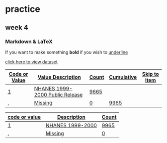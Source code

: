 # practice
## week 4
### Markdown & LaTeX

If you want to make something **bold**
if you wish to <u>underline</lu>

click [here](https://raw.githubusercontent.com/ylu137/hw4/main/transplants.txt) to view dataset


| Code or Value     | Value Description                 | Count | Cumulative | Skip to Item |
|-------------------|-----------------------------------|-------|------------|--------------|
| 1                 | NHANES 1999-2000 Public Release   | 9665  |            |              |
| .                 | Missing                           | 0     | 9965       |              |


|code or value | Description | Count|
|--|--|--|
|1| NHANES 1999-2000 | 9965|
|.| Missing |0|
